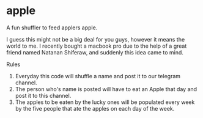 # apple
A fun shuffler to feed applers apple.

I guess this might not be a big deal for you guys, however it means the world to me.
I recently bought a macbook pro due to the help of a great friend named Natanan Shiferaw, and suddenly this idea came to mind.

Rules
1. Everyday this code will shuffle a name and post it to our telegram channel.
2. The person who's name is posted will have to eat an Apple that day and post it to this channel.
3. The apples to be eaten by the lucky ones will be populated every week by the five people that ate the apples on each day of the week.
